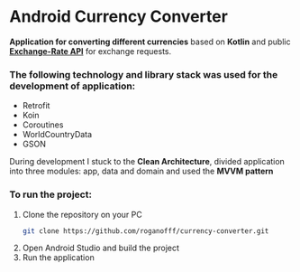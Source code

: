 # Android Currency Converter
**Application for converting different currencies** based on **Kotlin** and public **[Exchange-Rate API](https://www.exchangerate-api.com/)** for exchange requests.
### The following technology and library stack was used for the development of application:
  - Retrofit
  - Koin
  - Coroutines
  - WorldCountryData
  - GSON

During development I stuck to the **Clean Architecture**, divided application into three modules: app, data and domain and used the **MVVM pattern**
### To run the project:
  1. Clone the repository on your PC
      ```Bash
     git clone https://github.com/roganofff/currency-converter.git
      ```
  2. Open Android Studio and build the project
  3. Run the application

